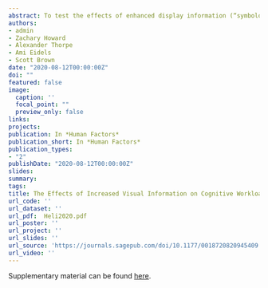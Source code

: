 ```yaml
---
abstract: To test the effects of enhanced display information (“symbology”) on cognitive workload in a simulated helicopter environment, using the detection response task (DRT). Workload in highly demanding environments can be influenced by the amount of information given to the operator and consequently it is important to limit potential overload. Participants (highly trained military pilots) completed simulated helicopter flights, which varied in visual conditions and the amount of information given. During these flights, participants also completed a DRT as a measure of cognitive workload. With more visual information available, pilots’ landing accuracy was improved across environmental conditions. The DRT is sensitive to changes in cognitive workload, with workload differences shown between environmental conditions. Increasing symbology appeared to have a minor effect on workload, with an interaction effect of symbology and environmental condition showing that symbology appeared to moderate workload. The DRT is a useful workload measure in simulated helicopter settings. The level of symbology-moderated pilot workload. The increased level of symbology appeared to assist pilots’ flight behavior and landing ability. Results indicate that increased symbology has benefits in more difficult scenarios. The DRT is an easily implemented and effective measure of cognitive workload in a variety of settings. In the current experiment, the DRT captures the increased workload induced by varying the environmental conditions, and provides evidence for the use of increased symbology to assist pilots.
authors:
- admin
- Zachary Howard
- Alexander Thorpe
- Ami Eidels
- Scott Brown
date: "2020-08-12T00:00:00Z"
doi: ""
featured: false
image:
  caption: ''
  focal_point: ""
  preview_only: false
links:
projects:
publication: In *Human Factors*
publication_short: In *Human Factors*
publication_types:
- "2"
publishDate: "2020-08-12T00:00:00Z"
slides: 
summary: 
tags:
title: The Effects of Increased Visual Information on Cognitive Workload in a Helicopter Simulator
url_code: ''
url_dataset: ''
url_pdf:  Heli2020.pdf
url_poster: ''
url_project: ''
url_slides: ''
url_source: 'https://journals.sagepub.com/doi/10.1177/0018720820945409'
url_video: ''
---
```



Supplementary material can be found [here](https://osf.io/2ntxw/).

